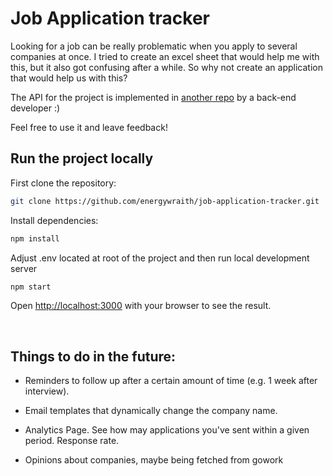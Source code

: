 # Job Application tracker

Looking for a job can be really problematic when you apply to several companies at once. I tried to create an excel sheet that would help me with this, but it also got confusing after a while. So why not create an application that would help us with this?

The API for the project is implemented in [another repo](https://github.com/nekiro/job-application-tracker) by a back-end developer :)

Feel free to use it and leave feedback!

## Run the project locally

First clone the repository:
```bash
git clone https://github.com/energywraith/job-application-tracker.git
```

Install dependencies:
```bash
npm install
```

Adjust .env located at root of the project and then run local development server
```bash
npm start
```

Open [http://localhost:3000](http://localhost:3000) with your browser to see the result.

<br>

## Things to do in the future:

* Reminders to follow up after a certain amount of time (e.g. 1 week after interview).

* Email templates that dynamically change the company name.

* Analytics Page. See how may applications you've sent within a given period. Response rate.
    
* Opinions about companies, maybe being fetched from gowork
